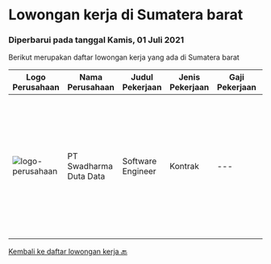 
  # Lowongan kerja di Sumatera barat

  ### Diperbarui pada tanggal Kamis, 01 Juli 2021

  Berikut merupakan daftar lowongan kerja yang ada di Sumatera barat

  |Logo Perusahaan | Nama Perusahaan | Judul Pekerjaan | Jenis Pekerjaan | Gaji Pekerjaan | Lokasi | Deskripsi | Tanggal diunggah | Pranala |
  | -------------- | --------------- | --------------- | --------- | --------- | -------------- | ------- | ----------- | ----------- |
  |![logo-perusahaan](https://image-service-cdn.seek.com.au/c9726dd48637f2122e69fa4f05bdeddb6166e3b5/ee4dce1061f3f616224767ad58cb2fc751b8d2dc)|PT Swadharma Duta Data|Software Engineer|Kontrak|---|Jakarta Timur|Back End Developer Memahami konsep pengembangan aplikasi Memahami konsep Microservices Architeccture Memiliki skill Java Spring Boot, Net Core, Go,...|Selasa, 22 Juni 2021|https://www.jobstreet.co.id/id/job/software-engineer-3563022?token=0~a02c32f4-8b26-4785-8a00-a65a1112a1c4&sectionRank=1&jobId=jobstreet-id-job-3563022|


  [Kembali ke daftar lowongan kerja 🔙](../README.md#daftar-lowongan-kerja)
  